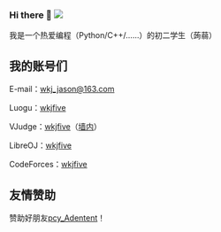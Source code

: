 ### Hi there 👋 ![](https://github.githubassets.com/images/mona-whisper.gif)

<!--**wkjfive/wkjfive** is a ✨ _special_ ✨ repository because its `README.md` (this file) appears on your GitHub profile.
Here are some ideas to get you started:
- 🔭 I’m currently working on ...
- 🌱 I’m currently learning ...
- 👯 I’m looking to collaborate on ...
- 🤔 I’m looking for help with ...
- 💬 Ask me about ...
- 📫 How to reach me: ...
- 😄 Pronouns: ...
- ⚡ Fun fact: ...-->

我是一个热爱编程（Python/C++/……）的初二学生（蒟蒻）

## 我的账号们
E-mail：[wkj_jason@163.com](mailto:wkj_jason@163.com)

Luogu：[wkjfive](https://luogu.com.cn/user/374495)

VJudge：[wkjfive](https://vjudge.net/user/wkjfive)（[墙内](https://vjudge.csgrandeur.cn/user/wkjfive)）

LibreOJ：[wkjfive](https://loj.ac/u/wkjfive)

CodeForces：[wkjfive](https://codeforces.com/profile/wkjfive)

## 友情赞助
赞助好朋友[pcy_Adentent](https://github.com/Adentent)！
